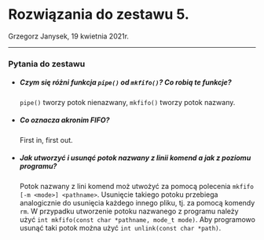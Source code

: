 # Rozwiązania do zestawu 5.
Grzegorz Janysek, 19 kwietnia 2021r.

---

### Pytania do zestawu
-   ##### Czym się różni funkcja `pipe()` od `mkfifo()`? Co robią te funkcje?
	`pipe()` tworzy potok nienazwany, `mkfifo()` tworzy potok nazwany.
-   ##### Co oznacza akronim FIFO?
	First in, first out.
-   ##### Jak utworzyć i usunąć potok nazwany z linii komend a jak z poziomu programu?
	Potok nazwany z lini komend moż utwożyć za pomocą polecenia `mkfifo [-m <mode>] <pathname>`. Usunięcie takiego potoku przebiega analogicznie do usunięcia każdego innego pliku, tj. za pomocą komendy `rm`. W przypadku utworzenie potoku nazwanego z programu należy użyć `int mkfifo(const char *pathname, mode_t mode)`. Aby programowo usunąć taki potok można użyć `int unlink(const char *path)`.

